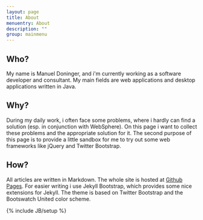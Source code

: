 ```yaml
---
layout: page
title: About
menuentry: About
description: ""
group: mainmenu
---
```


## Who?

My name is Manuel Doninger, and i'm currently working as a software developer and consultant. My main fields are web applications and desktop applications written in Java.

## Why?
During my daily work, i often face some problems, where i hardly can find a solution (esp. in conjunction with WebSphere).
On this page i want to collect these problems and the appropriate solution for it.
The second purpose of this page is to provide a little sandbox for me to try out some web frameworks like jQuery and Twitter Bootstrap.

## How?
All articles are written in Markdown. The whole site is hosted at [Github Pages](http://github.com/mdoninger/mdoninger.github.com).
For easier writing i use Jekyll Bootstrap, which provides some nice extensions for Jekyll. The theme is based on Twitter Bootstrap
and the Bootswatch United color scheme.

{% include JB/setup %}
